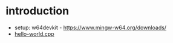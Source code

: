 # introduction

* setup: w64devkit - https://www.mingw-w64.org/downloads/
* [hello-world.cpp](hello-world.cpp)
